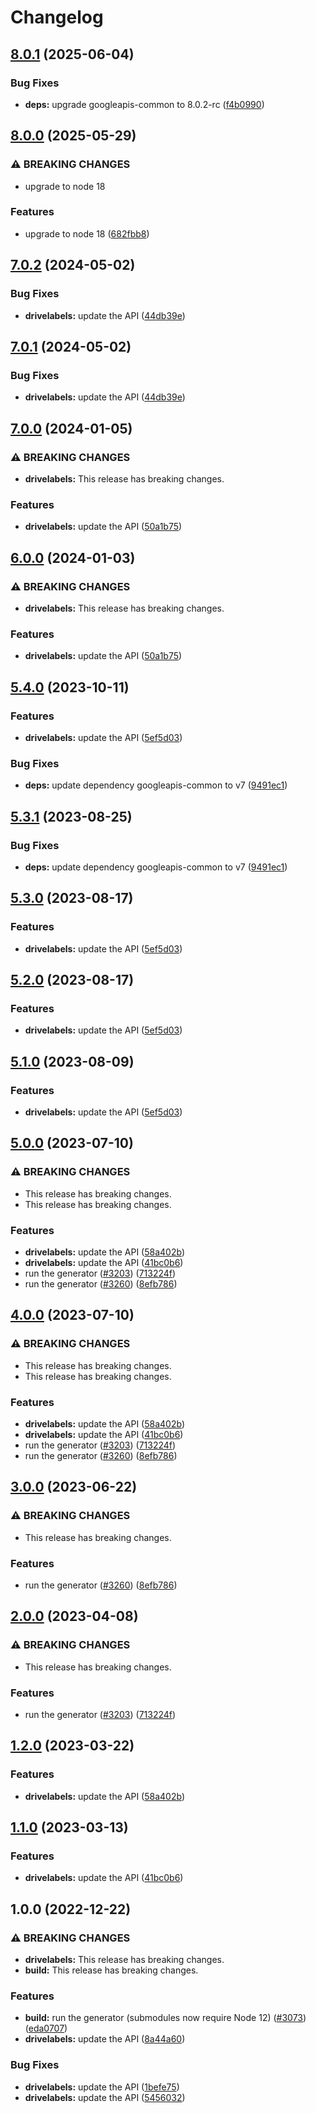 # Changelog

## [8.0.1](https://github.com/googleapis/google-api-nodejs-client/compare/drivelabels-v8.0.0...drivelabels-v8.0.1) (2025-06-04)


### Bug Fixes

* **deps:** upgrade googleapis-common to 8.0.2-rc ([f4b0990](https://github.com/googleapis/google-api-nodejs-client/commit/f4b099071040cfbcfe4a2e7d487d45ee93b369e0))

## [8.0.0](https://github.com/googleapis/google-api-nodejs-client/compare/drivelabels-v7.0.2...drivelabels-v8.0.0) (2025-05-29)


### ⚠ BREAKING CHANGES

* upgrade to node 18

### Features

* upgrade to node 18 ([682fbb8](https://github.com/googleapis/google-api-nodejs-client/commit/682fbb869189ae92b3e9a194d37d0548af0c1f92))

## [7.0.2](https://github.com/googleapis/google-api-nodejs-client/compare/drivelabels-v7.0.1...drivelabels-v7.0.2) (2024-05-02)


### Bug Fixes

* **drivelabels:** update the API ([44db39e](https://github.com/googleapis/google-api-nodejs-client/commit/44db39ea335d5b3566c1f6a751f32eb159427c6a))

## [7.0.1](https://github.com/googleapis/google-api-nodejs-client/compare/drivelabels-v7.0.0...drivelabels-v7.0.1) (2024-05-02)


### Bug Fixes

* **drivelabels:** update the API ([44db39e](https://github.com/googleapis/google-api-nodejs-client/commit/44db39ea335d5b3566c1f6a751f32eb159427c6a))

## [7.0.0](https://github.com/googleapis/google-api-nodejs-client/compare/drivelabels-v6.0.0...drivelabels-v7.0.0) (2024-01-05)


### ⚠ BREAKING CHANGES

* **drivelabels:** This release has breaking changes.

### Features

* **drivelabels:** update the API ([50a1b75](https://github.com/googleapis/google-api-nodejs-client/commit/50a1b75751fca09b4e3cc7f58595954ac8c1d85a))

## [6.0.0](https://github.com/googleapis/google-api-nodejs-client/compare/drivelabels-v5.4.0...drivelabels-v6.0.0) (2024-01-03)


### ⚠ BREAKING CHANGES

* **drivelabels:** This release has breaking changes.

### Features

* **drivelabels:** update the API ([50a1b75](https://github.com/googleapis/google-api-nodejs-client/commit/50a1b75751fca09b4e3cc7f58595954ac8c1d85a))

## [5.4.0](https://github.com/googleapis/google-api-nodejs-client/compare/drivelabels-v5.3.1...drivelabels-v5.4.0) (2023-10-11)


### Features

* **drivelabels:** update the API ([5ef5d03](https://github.com/googleapis/google-api-nodejs-client/commit/5ef5d030b1358500fb188cc5f22f7bdbfa08aeac))


### Bug Fixes

* **deps:** update dependency googleapis-common to v7 ([9491ec1](https://github.com/googleapis/google-api-nodejs-client/commit/9491ec1cdc3c413e7d73edcfcd59cf5c28a7c855))

## [5.3.1](https://github.com/googleapis/google-api-nodejs-client/compare/drivelabels-v5.3.0...drivelabels-v5.3.1) (2023-08-25)


### Bug Fixes

* **deps:** update dependency googleapis-common to v7 ([9491ec1](https://github.com/googleapis/google-api-nodejs-client/commit/9491ec1cdc3c413e7d73edcfcd59cf5c28a7c855))

## [5.3.0](https://github.com/googleapis/google-api-nodejs-client/compare/drivelabels-v5.2.0...drivelabels-v5.3.0) (2023-08-17)


### Features

* **drivelabels:** update the API ([5ef5d03](https://github.com/googleapis/google-api-nodejs-client/commit/5ef5d030b1358500fb188cc5f22f7bdbfa08aeac))

## [5.2.0](https://github.com/googleapis/google-api-nodejs-client/compare/drivelabels-v5.1.0...drivelabels-v5.2.0) (2023-08-17)


### Features

* **drivelabels:** update the API ([5ef5d03](https://github.com/googleapis/google-api-nodejs-client/commit/5ef5d030b1358500fb188cc5f22f7bdbfa08aeac))

## [5.1.0](https://github.com/googleapis/google-api-nodejs-client/compare/drivelabels-v5.0.0...drivelabels-v5.1.0) (2023-08-09)


### Features

* **drivelabels:** update the API ([5ef5d03](https://github.com/googleapis/google-api-nodejs-client/commit/5ef5d030b1358500fb188cc5f22f7bdbfa08aeac))

## [5.0.0](https://github.com/googleapis/google-api-nodejs-client/compare/drivelabels-v4.0.0...drivelabels-v5.0.0) (2023-07-10)


### ⚠ BREAKING CHANGES

* This release has breaking changes.
* This release has breaking changes.

### Features

* **drivelabels:** update the API ([58a402b](https://github.com/googleapis/google-api-nodejs-client/commit/58a402b73881b1d4dfb2fcefebf89ea3000086a9))
* **drivelabels:** update the API ([41bc0b6](https://github.com/googleapis/google-api-nodejs-client/commit/41bc0b6653580d5b59f0fe3342a17cbc2f8a82ba))
* run the generator ([#3203](https://github.com/googleapis/google-api-nodejs-client/issues/3203)) ([713224f](https://github.com/googleapis/google-api-nodejs-client/commit/713224fe0271843ea61b5d5cbd434ed2aa7b4d69))
* run the generator ([#3260](https://github.com/googleapis/google-api-nodejs-client/issues/3260)) ([8efb786](https://github.com/googleapis/google-api-nodejs-client/commit/8efb7861b7da4bc1472a4b654e46f90b29fbff20))

## [4.0.0](https://github.com/googleapis/google-api-nodejs-client/compare/drivelabels-v3.0.0...drivelabels-v4.0.0) (2023-07-10)


### ⚠ BREAKING CHANGES

* This release has breaking changes.
* This release has breaking changes.

### Features

* **drivelabels:** update the API ([58a402b](https://github.com/googleapis/google-api-nodejs-client/commit/58a402b73881b1d4dfb2fcefebf89ea3000086a9))
* **drivelabels:** update the API ([41bc0b6](https://github.com/googleapis/google-api-nodejs-client/commit/41bc0b6653580d5b59f0fe3342a17cbc2f8a82ba))
* run the generator ([#3203](https://github.com/googleapis/google-api-nodejs-client/issues/3203)) ([713224f](https://github.com/googleapis/google-api-nodejs-client/commit/713224fe0271843ea61b5d5cbd434ed2aa7b4d69))
* run the generator ([#3260](https://github.com/googleapis/google-api-nodejs-client/issues/3260)) ([8efb786](https://github.com/googleapis/google-api-nodejs-client/commit/8efb7861b7da4bc1472a4b654e46f90b29fbff20))

## [3.0.0](https://github.com/googleapis/google-api-nodejs-client/compare/drivelabels-v2.0.0...drivelabels-v3.0.0) (2023-06-22)


### ⚠ BREAKING CHANGES

* This release has breaking changes.

### Features

* run the generator ([#3260](https://github.com/googleapis/google-api-nodejs-client/issues/3260)) ([8efb786](https://github.com/googleapis/google-api-nodejs-client/commit/8efb7861b7da4bc1472a4b654e46f90b29fbff20))

## [2.0.0](https://github.com/googleapis/google-api-nodejs-client/compare/drivelabels-v1.2.0...drivelabels-v2.0.0) (2023-04-08)


### ⚠ BREAKING CHANGES

* This release has breaking changes.

### Features

* run the generator ([#3203](https://github.com/googleapis/google-api-nodejs-client/issues/3203)) ([713224f](https://github.com/googleapis/google-api-nodejs-client/commit/713224fe0271843ea61b5d5cbd434ed2aa7b4d69))

## [1.2.0](https://github.com/googleapis/google-api-nodejs-client/compare/drivelabels-v1.1.0...drivelabels-v1.2.0) (2023-03-22)


### Features

* **drivelabels:** update the API ([58a402b](https://github.com/googleapis/google-api-nodejs-client/commit/58a402b73881b1d4dfb2fcefebf89ea3000086a9))

## [1.1.0](https://github.com/googleapis/google-api-nodejs-client/compare/drivelabels-v1.0.0...drivelabels-v1.1.0) (2023-03-13)


### Features

* **drivelabels:** update the API ([41bc0b6](https://github.com/googleapis/google-api-nodejs-client/commit/41bc0b6653580d5b59f0fe3342a17cbc2f8a82ba))

## 1.0.0 (2022-12-22)


### ⚠ BREAKING CHANGES

* **drivelabels:** This release has breaking changes.
* **build:** This release has breaking changes.

### Features

* **build:** run the generator (submodules now require Node 12) ([#3073](https://github.com/googleapis/google-api-nodejs-client/issues/3073)) ([eda0707](https://github.com/googleapis/google-api-nodejs-client/commit/eda07079dadab46a80b6f9ede618f4f43030169e))
* **drivelabels:** update the API ([8a44a60](https://github.com/googleapis/google-api-nodejs-client/commit/8a44a60180c90bba346e6291a6b372fc89bed456))


### Bug Fixes

* **drivelabels:** update the API ([1befe75](https://github.com/googleapis/google-api-nodejs-client/commit/1befe757cb91bb8d43c9afb1374b82e29f4487cd))
* **drivelabels:** update the API ([5456032](https://github.com/googleapis/google-api-nodejs-client/commit/5456032f122414dd5f611228717d57102f24aa4b))
